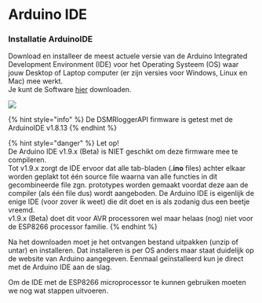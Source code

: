 # Arduino IDE

### Installatie ArduinoIDE <a id="installatie-arduinoide"></a>

Download en installeer de meest actuele versie van de Arduino Integrated Development Environment \(IDE\) voor het Operating Systeem \(OS\) waar jouw Desktop of Laptop computer \(er zijn versies voor Windows, Linux en Mac\) mee werkt.  
Je kunt de Software [hier](https://www.arduino.cc/en/Main/Software) downloaden.

![](https://mrwheel.github.io/DSMRloggerWS/img/DownloadIDE.png)

{% hint style="info" %}
De DSMRloggerAPI firmware is getest met de ArduinoIDE v1.8.13
{% endhint %}

{% hint style="danger" %}
Let op!  
De Arduino IDE v1.9.x \(Beta\) is NIET geschikt om deze firmware mee te compileren.  
Tot v1.9.x zorgt de IDE ervoor dat alle tab-bladen \(**.ino** files\) achter elkaar worden geplakt tot één source file waarna van alle functies in dit gecombineerde file zgn. prototypes worden gemaakt voordat deze aan de compiler \(als één file dus\) wordt aangeboden. De Arduino IDE is eigenlijk de enige IDE \(voor zover ik weet\) die dit doet en is als zodanig dus een beetje vreemd.  
v1.9.x \(Beta\) doet dit voor AVR processoren wel maar helaas \(nog\) niet voor de ESP8266 processor familie.
{% endhint %}

Na het downloaden moet je het ontvangen bestand uitpakken \(unzip of untar\) en installeren. Dat installeren is per OS anders maar staat duidelijk op de website van Arduino aangegeven. Eenmaal geïnstalleerd kun je direct met de Arduino IDE aan de slag.

Om de IDE met de ESP8266 microprocessor te kunnen gebruiken moeten we nog wat stappen uitvoeren.


